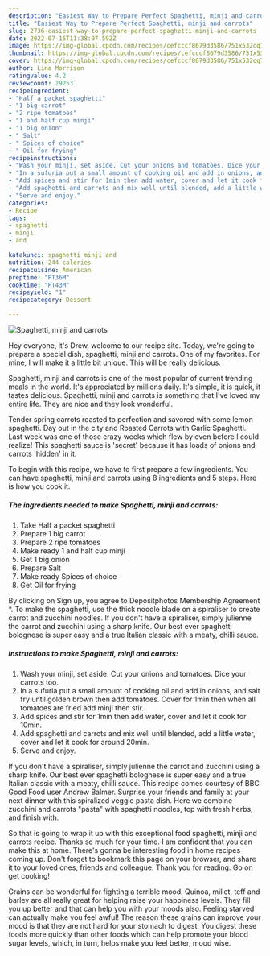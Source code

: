 ```yaml
---
description: "Easiest Way to Prepare Perfect Spaghetti, minji and carrots"
title: "Easiest Way to Prepare Perfect Spaghetti, minji and carrots"
slug: 2736-easiest-way-to-prepare-perfect-spaghetti-minji-and-carrots
date: 2022-07-15T11:38:07.592Z
image: https://img-global.cpcdn.com/recipes/cefcccf8679d3586/751x532cq70/spaghetti-minji-and-carrots-recipe-main-photo.jpg
thumbnail: https://img-global.cpcdn.com/recipes/cefcccf8679d3586/751x532cq70/spaghetti-minji-and-carrots-recipe-main-photo.jpg
cover: https://img-global.cpcdn.com/recipes/cefcccf8679d3586/751x532cq70/spaghetti-minji-and-carrots-recipe-main-photo.jpg
author: Lina Morrison
ratingvalue: 4.2
reviewcount: 29253
recipeingredient:
- "Half a packet spaghetti"
- "1 big carrot"
- "2 ripe tomatoes"
- "1 and half cup minji"
- "1 big onion"
- " Salt"
- " Spices of choice"
- " Oil for frying"
recipeinstructions:
- "Wash your minji, set aside. Cut your onions and tomatoes. Dice your carrots too."
- "In a sufuria put a small amount of cooking oil and add in onions, and salt fry until golden brown then add tomatoes. Cover for 1min then when all tomatoes are fried add minji then stir."
- "Add spices and stir for 1min then add water, cover and let it cook for 10min."
- "Add spaghetti and carrots and mix well until blended, add a little water, cover and let it cook for around 20min."
- "Serve and enjoy."
categories:
- Recipe
tags:
- spaghetti
- minji
- and

katakunci: spaghetti minji and 
nutrition: 244 calories
recipecuisine: American
preptime: "PT36M"
cooktime: "PT43M"
recipeyield: "1"
recipecategory: Dessert

---
```



![Spaghetti, minji and carrots](https://img-global.cpcdn.com/recipes/cefcccf8679d3586/751x532cq70/spaghetti-minji-and-carrots-recipe-main-photo.jpg)

Hey everyone, it's Drew, welcome to our recipe site. Today, we're going to prepare a special dish, spaghetti, minji and carrots. One of my favorites. For mine, I will make it a little bit unique. This will be really delicious.

Spaghetti, minji and carrots is one of the most popular of current trending meals in the world. It's appreciated by millions daily. It's simple, it is quick, it tastes delicious. Spaghetti, minji and carrots is something that I've loved my entire life. They are nice and they look wonderful.

Tender spring carrots roasted to perfection and savored with some lemon spaghetti. Day out in the city and Roasted Carrots with Garlic Spaghetti. Last week was one of those crazy weeks which flew by even before I could realize! This spaghetti sauce is &#39;secret&#39; because it has loads of onions and carrots &#39;hidden&#39; in it.


To begin with this recipe, we have to first prepare a few ingredients. You can have spaghetti, minji and carrots using 8 ingredients and 5 steps. Here is how you cook it.

<!--inarticleads1-->

##### The ingredients needed to make Spaghetti, minji and carrots:

1. Take Half a packet spaghetti
1. Prepare 1 big carrot
1. Prepare 2 ripe tomatoes
1. Make ready 1 and half cup minji
1. Get 1 big onion
1. Prepare  Salt
1. Make ready  Spices of choice
1. Get  Oil for frying


By clicking on Sign up, you agree to Depositphotos Membership Agreement *. To make the spaghetti, use the thick noodle blade on a spiraliser to create carrot and zucchini noodles. If you don&#39;t have a spiraliser, simply julienne the carrot and zucchini using a sharp knife. Our best ever spaghetti bolognese is super easy and a true Italian classic with a meaty, chilli sauce. 

<!--inarticleads2-->

##### Instructions to make Spaghetti, minji and carrots:

1. Wash your minji, set aside. Cut your onions and tomatoes. Dice your carrots too.
1. In a sufuria put a small amount of cooking oil and add in onions, and salt fry until golden brown then add tomatoes. Cover for 1min then when all tomatoes are fried add minji then stir.
1. Add spices and stir for 1min then add water, cover and let it cook for 10min.
1. Add spaghetti and carrots and mix well until blended, add a little water, cover and let it cook for around 20min.
1. Serve and enjoy.


If you don&#39;t have a spiraliser, simply julienne the carrot and zucchini using a sharp knife. Our best ever spaghetti bolognese is super easy and a true Italian classic with a meaty, chilli sauce. This recipe comes courtesy of BBC Good Food user Andrew Balmer. Surprise your friends and family at your next dinner with this spiralized veggie pasta dish. Here we combine zucchini and carrots &#34;pasta&#34; with spaghetti noodles, top with fresh herbs, and finish with. 

So that is going to wrap it up with this exceptional food spaghetti, minji and carrots recipe. Thanks so much for your time. I am confident that you can make this at home. There's gonna be interesting food in home recipes coming up. Don't forget to bookmark this page on your browser, and share it to your loved ones, friends and colleague. Thank you for reading. Go on get cooking!

Grains can be wonderful for fighting a terrible mood. Quinoa, millet, teff and barley are all really great for helping raise your happiness levels. They fill you up better and that can help you with your moods also. Feeling starved can actually make you feel awful! The reason these grains can improve your mood is that they are not hard for your stomach to digest. You digest these foods more quickly than other foods which can help promote your blood sugar levels, which, in turn, helps make you feel better, mood wise.
